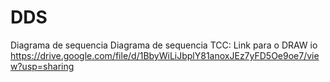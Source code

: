 # DDS
Diagrama de sequencia
Diagrama de sequencia TCC:
Link para o DRAW io
https://drive.google.com/file/d/1BbyWiLiJbplY81anoxJEz7yFD5Oe9oe7/view?usp=sharing
